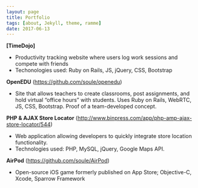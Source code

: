 ```yaml
---
layout: page
title: Portfolio
tags: [about, Jekyll, theme, ramme]
date: 2017-06-13
---
```


**[TimeDojo]**
-	Productivity tracking website where users log work sessions and compete with friends
-	Techonologies used: Ruby on Rails, JS, jQuery, CSS, Bootstrap

**OpenEDU**  (https://github.com/soule/openedu)	
-	Site that allows teachers to create classrooms, post assignments, and hold virtual “office hours” with students. Uses Ruby on Rails, WebRTC, JS, CSS, Bootstrap. Proof of a team-developed concept.

**PHP & AJAX Store Locator** (http://www.binpress.com/app/php-amp-ajax-store-locator/544)
- Web application allowing developers to quickly integrate store location functionality.
-	Technologies used: PHP, MySQL, jQuery, Google Maps API.

**AirPod** (https://github.com/soule/AirPod)
-	Open-source iOS game formerly published on App Store; Objective-C, Xcode, Sparrow Framework
